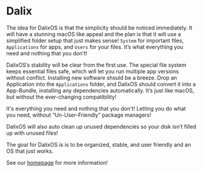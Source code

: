 # Dalix
The idea for DalixOS is that the simplicity should be noticed immediately. It will have a stunning macOS like appeal and the plan is that it will use a simplified folder setup that just makes sense! ``` System ```  for important files, ``` Applications ``` for apps, and ``` Users ``` for your files. It’s what everything you need and nothing that you don’t!

DalixOS’s stability will be clear from the first use. The special file system keeps essential files safe, which will let you run multiple app versions without conflict. Installing new software should be a breeze. Drop an Application into the ``` Applications ``` folder, and DalixOS should convert it into a  App-Bundle, installing any dependencies automatically. It’s just like macOS, but without the ever-changing compatibility!

It's everything you need and nothing that you don't! Letting you do what you need, without “Un-User-Friendly” package managers!


DalixOS will also auto clean up unused dependencies so your disk isn’t filled up with unused files!

The goal for DalixOS is is to be organized, stable, and user friendly and an OS that just works.

See our [homepage](https://dleggo.github.io/Dalix) for more information!

